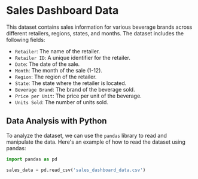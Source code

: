# Sales Dashboard Data

This dataset contains sales information for various beverage brands across different retailers, regions, states, and months. The dataset includes the following fields:

- `Retailer`: The name of the retailer.
- `Retailer ID`: A unique identifier for the retailer.
- `Date`: The date of the sale.
- `Month`: The month of the sale (1-12).
- `Region`: The region of the retailer.
- `State`: The state where the retailer is located.
- `Beverage Brand`: The brand of the beverage sold.
- `Price per Unit`: The price per unit of the beverage.
- `Units Sold`: The number of units sold.

## Data Analysis with Python

To analyze the dataset, we can use the `pandas` library to read and manipulate the data. Here's an example of how to read the dataset using pandas:

```python
import pandas as pd

sales_data = pd.read_csv('sales_dashboard_data.csv')
